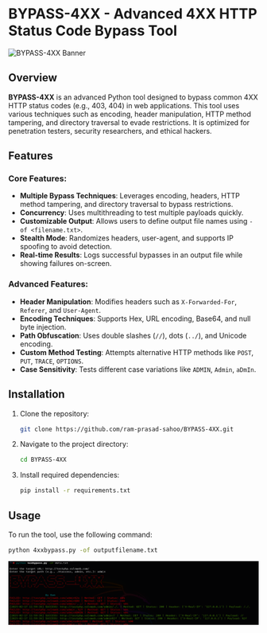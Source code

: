 # **BYPASS-4XX** - Advanced 4XX HTTP Status Code Bypass Tool

![BYPASS-4XX Banner](https://img.shields.io/badge/Tool-BYPASS--4XX-blue.svg)

## Overview
**BYPASS-4XX** is an advanced Python tool designed to bypass common 4XX HTTP status codes (e.g., 403, 404) in web applications. This tool uses various techniques such as encoding, header manipulation, HTTP method tampering, and directory traversal to evade restrictions. It is optimized for penetration testers, security researchers, and ethical hackers.

## Features

### Core Features:
- **Multiple Bypass Techniques**: Leverages encoding, headers, HTTP method tampering, and directory traversal to bypass restrictions.
- **Concurrency**: Uses multithreading to test multiple payloads quickly.
- **Customizable Output**: Allows users to define output file names using `-of <filename.txt>`.
- **Stealth Mode**: Randomizes headers, user-agent, and supports IP spoofing to avoid detection.
- **Real-time Results**: Logs successful bypasses in an output file while showing failures on-screen.

### Advanced Features:
- **Header Manipulation**: Modifies headers such as `X-Forwarded-For`, `Referer`, and `User-Agent`.
- **Encoding Techniques**: Supports Hex, URL encoding, Base64, and null byte injection.
- **Path Obfuscation**: Uses double slashes (`//`), dots (`../`), and Unicode encoding.
- **Custom Method Testing**: Attempts alternative HTTP methods like `POST`, `PUT`, `TRACE`, `OPTIONS`.
- **Case Sensitivity**: Tests different case variations like `ADMIN`, `Admin`, `aDmIn`.

## Installation

1. Clone the repository:
   ```bash
   git clone https://github.com/ram-prasad-sahoo/BYPASS-4XX.git
2. Navigate to the project directory:
   ```bash
   cd BYPASS-4XX
3. Install required dependencies:
   ```bash
   pip install -r requirements.txt

## Usage
   To run the tool, use the following command:
   ```bash
   python 4xxbypass.py -of outputfilename.txt
   ```
![BYPASS-4XX Banner](https://github.com/ram-prasad-sahoo/BYPASS-4XX/raw/main/tool.png)
